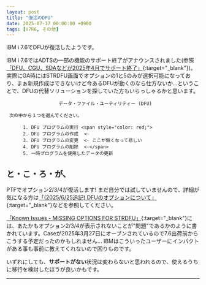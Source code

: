 ```yaml
---
layout: post
title: "復活のDFU"
date: 2025-07-17 00:00:00 +0900
tags: [V7R6, その他]
---
```

IBM i 7.6でDFUが復活したようです。

IBM i 7.6ではADTSの一部の機能のサポート終了がアナウンスされました(参照[「DFU、CGU、SDAなどが2025年4月でサポート終了」](https://guricat.github.io/GuriPages/2024/06/03/DFU_CGU_SDA%E3%81%AA%E3%81%A9%E3%81%8C2025%E5%B9%B44%E6%9C%88%E3%81%A7%E3%82%B5%E3%83%9D%E3%83%BC%E3%83%88%E7%B5%82%E4%BA%86/){:target="_blank"})。実際にGA時にはSTRDFU画面でオプションの1と5のみが選択可能になっており、まぁ新規作成はできないけど今あるDFUが動くのなら仕方ないか...ということで、DFUの代替ソリューションを探していた方もいらっしゃるかと思います。


```
                   データ・ファイル・ユーティリティー (DFU)

 次の中から１つを選んでください。

      1. DFU プログラムの実行 <span style="color: red;">
      2. DFU プログラムの作成  <- 
      3. DFU プログラムの変更  <- ここが無くなって悲しい
      4. DFU プログラムの削除  <-</span>
      5. 一時プログラムを使用したデータの更新

```

## と・こ・ろ・が、

PTFでオプション2/3/4が復活します! まだ自分では試していませんので、詳細が気になる方は[「(2025/6/25追記) DFUのオプションについて」](https://qiita.com/yoichi_nakamura/items/37fc12608390ca32c875#2025625%E8%BF%BD%E8%A8%98-dfu%E3%81%AE%E3%82%AA%E3%83%97%E3%82%B7%E3%83%A7%E3%83%B3%E3%81%AB%E3%81%A4%E3%81%84%E3%81%A6){:target="_blank"}などを参照してください。

[「Known Issues - MISSING OPTIONS FOR STRDFU」](https://www.ibm.com/mysupport/s/defect/aCI3p0000008naWGAQ/dt283707?language=ja){:target="_blank"}には、あたかもオプション2/3/4が表示されないことが"問題"であるかのように書かれています。Caseが2025年3月27日にオープンされているので7.6出荷前からこうする予定だったのかもしれません... IBMはこういったユーザーにインパクトがある事も事前に教えてくれないので困りものです。

いずれにしても、**サポートがない**状況は変わらないと思われるので、使えるうちに移行を検討したほうが良いかもです。


<hr>

<br>

<!-- This content will not appear in the rendered Markdown
タグ
tags: [V7R5, V7R4, ACS, TR]

EOS
V7R3
V7R4
V7R5
V7R6
ACS
Db2
DX
HMC
LTO
Merlin
Navigator
NetServer
NVMe
OSS
PTF
POWER9
POWER10
POWER11
RDi
RDX
RPG
SQL
SWMA
TCP/IP
TR
技術情報
ペーパー
モダナイゼーション
パフォーマンス
運用
セキュリティ
その他
 -->
 